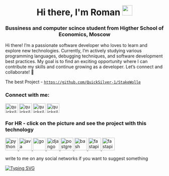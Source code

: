 <h1 align="center">Hi there, I'm Roman
<img src="https://github.com/blackcater/blackcater/raw/main/images/Hi.gif" height="32"/></h1>
<h3 align="center">Bussiness and computer scince student from Higther School of Economics, Moscow</h3>

Hi there! I’m a passionate software developer who loves to learn and explore new technologies. Currently, I’m actively studying various programming languages, debugging techniques, and software development best practices. My goal is to find an exciting opportunity where I can contribute my skills and continue growing as a developer. Let’s connect and collaborate! 🚀

The best Project - <code>https://github.com/QuickSilver-1/StakeWolle</code>

<h3 align="left">Connect with me:</h3>
<p align="left">
<a href="https://discordapp.com/users/697279657820684388" target="blank"><img align="center" src="https://github.com/QuickSilver-1/logo/blob/main/discord-icon-svgrepo-com.svg" alt="quicksilver11111" height="30" width="40" /></a>
<a href="https://t.me/Quicksilver11111" target="blank"><img align="center" src="https://upload.wikimedia.org/wikipedia/commons/8/83/Telegram_2019_Logo.svg" alt="quicksilver11111" height="30" width="40" /></a>
<a href="https://vk.com/id221914113" target="blank"><img align="center" src="https://upload.wikimedia.org/wikipedia/commons/2/21/VK.com-logo.svg" alt="quicksilver11111" height="30" width="40" /></a>
<a href="https://www.instagram.com/_roman_prusakov_/" target="blank"><img align="center" src="https://upload.wikimedia.org/wikipedia/commons/9/95/Instagram_logo_2022.svg" alt="quicksilver11111" height="30" width="40" /></a>
</p>


<h3 align="left">For HR - click on the picture and see the project with this technology</h3>
<p align="left">
<a href="https://github.com/QuickSilver-1/BOT" target="_blank" rel="noreferrer"> <img src="https://upload.wikimedia.org/wikipedia/commons/c/c3/Python-logo-notext.svg" alt="python" width="40" height="40"/> </a> 
<a href="https://github.com/QuickSilver-1/BigInt" target="_blank" rel="noreferrer"> <img src="https://upload.wikimedia.org/wikipedia/ru/3/39/Java_logo.svg" alt="java" width="40" height="40"/> </a>
<a href="https://github.com/QuickSilver-1/StakeWolle" target="_blank" rel="noreferrer"> <img src="https://upload.wikimedia.org/wikipedia/commons/0/05/Go_Logo_Blue.svg" alt="go" width="40" height="40"/> </a>
<a href="https://github.com/QuickSilver-1/Django-fridge" target="_blank" rel="noreferrer"> <img src="https://github.com/QuickSilver-1/logo/blob/main/django-icon-svgrepo-com.svg" alt="django" width="40" height="40"/> </a>
<a href="https://github.com/QuickSilver-1/Hacaton/bot.py" target="_blank" rel="noreferrer"> <img src="https://upload.wikimedia.org/wikipedia/commons/2/29/Postgresql_elephant.svg" alt="postgresql" width="40" height="40"/> </a>
<a href="https://github.com/QuickSilver-1/tp_prusakov234" target="_blank" rel="noreferrer"> <img src="https://upload.wikimedia.org/wikipedia/commons/4/4b/Bash_Logo_Colored.svg" alt="bash" width="40" height="40"/> </a>
<a href="https://github.com/QuickSilver-1/BOT/blob/main/server.py" target="_blank" rel="noreferrer"> <img src="https://github.com/QuickSilver-1/logo/blob/main/fastapi-1.svg" alt="fastapi" width="40" height="40"/> </a>
<a href="https://github.com/QuickSilver-1/StakeWolle" target="_blank" rel="noreferrer"> <img src="https://github.com/QuickSilver-1/logo/blob/main/redis.svg" alt="fastapi" width="40" height="40"/> </a>
</p>

write to me on any social networks if you want to suggest something

[![Typing SVG](https://readme-typing-svg.herokuapp.com?color=%2336BCF7&lines=Don't+worry+be+happy)](https://git.io/typing-svg)
